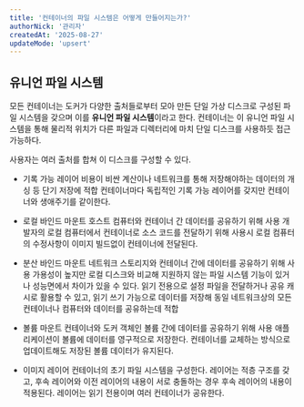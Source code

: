 ```yaml
---
title: '컨테이너의 파일 시스템은 어떻게 만들어지는가?'
authorNick: '관리자'
createdAt: '2025-08-27'
updateMode: 'upsert'
---
```


## 유니언 파일 시스템

모든 컨테이너는 도커가 다양한 출처들로부터 모아 만든 단일 가상 디스크로 구성된 파일 시스템을 갖으며 이를 **유니언 파일 시스템**이라고 한다.
컨테이너는 이 유니언 파일 시스템을 통해 물리적 위치가 다른 파일과 디렉터리에 마치 단일 디스크를 사용하듯 접근가능하다.

사용자는 여러 출처를 합쳐 이 디스크를 구성할 수 있다.

- 기록 가능 레이어
  비용이 비싼 계산이나 네트워크를 통해 저장해야하는 데이터의 개싱 등 단기 저장에 적합
  컨테이너마다 독립적인 기록 가능 레이어를 갖지만 컨테이너와 생애주기를 같이한다.

- 로컬 바인드 마운트
  호스트 컴퓨터와 컨테이너 간 데이터를 공유하기 위해 사용
  개발자의 로컬 컴퓨터에서 컨테이너로 소스 코드를 전달하기 위해 사용시 로컬 컴퓨터의 수정사항이 이미지 빌드없이 컨테이너에 전달된다.

- 분산 바인드 마운트
  네트워크 스토리지와 컨테이너 간에 데이터를 공유하기 위해 사용
  가용성이 높지만 로컬 디스크와 비교해 지원하지 않는 파일 시스템 기능이 있거나 성능면에서 차이가 있을 수 있다.
  읽기 전용으로 설정 파일을 전달하거나 공유 캐시로 활용할 수 있고, 읽기 쓰기 가능으로 데이터를 저장해 동일 네트워크상의 모든 컨테이너나 컴퓨터와 데이터를 공유하는데 적합

- 볼륨 마운트
  컨테이너와 도커 객체인 볼륨 간에 데이터를 공유하기 위해 사용
  애플리케이션이 볼륨에 데이터를 영구적으로 저장한다.
  컨테이너를 교체하는 방식으로 업데이트해도 저장된 볼륨 데이터가 유지된다.

- 이미지 레이어
  컨테이너의 초기 파일 시스템을 구성한다.
  레이어는 적층 구조를 갖고, 후속 레이어와 이전 레이어의 내용이 서로 충돌하는 경우 후속 레이어의 내용이 적용된다.
  레이어는 읽기 전용이며 여러 컨테이너가 공유한다.
